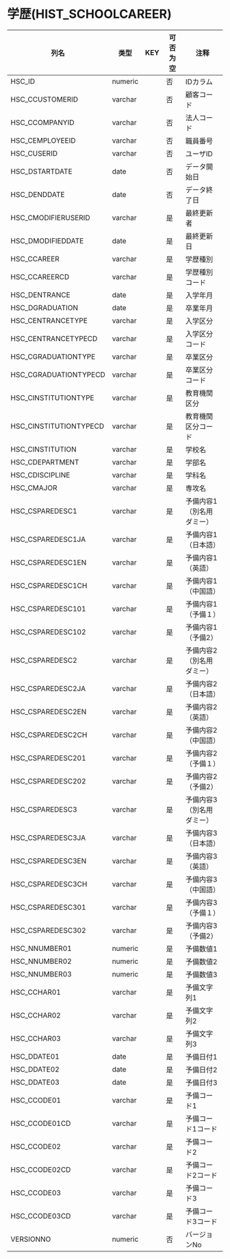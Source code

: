# 学歴(HIST_SCHOOLCAREER)
| 列名   | 类型   | KEY  | 可否为空 | 注释   |
| ---- | ---- | ---- | ---- | ---- |
|HSC_ID|numeric||否|IDカラム|
|HSC_CCUSTOMERID|varchar||否|顧客コード|
|HSC_CCOMPANYID|varchar||否|法人コード|
|HSC_CEMPLOYEEID|varchar||否|職員番号|
|HSC_CUSERID|varchar||否|ユーザID|
|HSC_DSTARTDATE|date||否|データ開始日|
|HSC_DENDDATE|date||否|データ終了日|
|HSC_CMODIFIERUSERID|varchar||是|最終更新者|
|HSC_DMODIFIEDDATE|date||是|最終更新日|
|HSC_CCAREER|varchar||是|学歴種別|
|HSC_CCAREERCD|varchar||是|学歴種別コード|
|HSC_DENTRANCE|date||是|入学年月|
|HSC_DGRADUATION|date||是|卒業年月|
|HSC_CENTRANCETYPE|varchar||是|入学区分|
|HSC_CENTRANCETYPECD|varchar||是|入学区分コード|
|HSC_CGRADUATIONTYPE|varchar||是|卒業区分|
|HSC_CGRADUATIONTYPECD|varchar||是|卒業区分コード|
|HSC_CINSTITUTIONTYPE|varchar||是|教育機関区分|
|HSC_CINSTITUTIONTYPECD|varchar||是|教育機関区分コード|
|HSC_CINSTITUTION|varchar||是|学校名|
|HSC_CDEPARTMENT|varchar||是|学部名|
|HSC_CDISCIPLINE|varchar||是|学科名|
|HSC_CMAJOR|varchar||是|専攻名|
|HSC_CSPAREDESC1|varchar||是|予備内容1（別名用ダミー）|
|HSC_CSPAREDESC1JA|varchar||是|予備内容1（日本語）|
|HSC_CSPAREDESC1EN|varchar||是|予備内容1（英語）|
|HSC_CSPAREDESC1CH|varchar||是|予備内容1（中国語）|
|HSC_CSPAREDESC101|varchar||是|予備内容1（予備１）|
|HSC_CSPAREDESC102|varchar||是|予備内容1（予備2）|
|HSC_CSPAREDESC2|varchar||是|予備内容2（別名用ダミー）|
|HSC_CSPAREDESC2JA|varchar||是|予備内容2（日本語）|
|HSC_CSPAREDESC2EN|varchar||是|予備内容2（英語）|
|HSC_CSPAREDESC2CH|varchar||是|予備内容2（中国語）|
|HSC_CSPAREDESC201|varchar||是|予備内容2（予備１）|
|HSC_CSPAREDESC202|varchar||是|予備内容2（予備2）|
|HSC_CSPAREDESC3|varchar||是|予備内容3（別名用ダミー）|
|HSC_CSPAREDESC3JA|varchar||是|予備内容3（日本語）|
|HSC_CSPAREDESC3EN|varchar||是|予備内容3（英語）|
|HSC_CSPAREDESC3CH|varchar||是|予備内容3（中国語）|
|HSC_CSPAREDESC301|varchar||是|予備内容3（予備１）|
|HSC_CSPAREDESC302|varchar||是|予備内容3（予備2）|
|HSC_NNUMBER01|numeric||是|予備数値1|
|HSC_NNUMBER02|numeric||是|予備数値2|
|HSC_NNUMBER03|numeric||是|予備数値3|
|HSC_CCHAR01|varchar||是|予備文字列1|
|HSC_CCHAR02|varchar||是|予備文字列2|
|HSC_CCHAR03|varchar||是|予備文字列3|
|HSC_DDATE01|date||是|予備日付1|
|HSC_DDATE02|date||是|予備日付2|
|HSC_DDATE03|date||是|予備日付3|
|HSC_CCODE01|varchar||是|予備コード1|
|HSC_CCODE01CD|varchar||是|予備コード1コード|
|HSC_CCODE02|varchar||是|予備コード2|
|HSC_CCODE02CD|varchar||是|予備コード2コード|
|HSC_CCODE03|varchar||是|予備コード3|
|HSC_CCODE03CD|varchar||是|予備コード3コード|
|VERSIONNO|numeric||否|バージョンNo|
